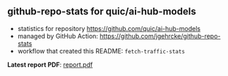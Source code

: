 ## github-repo-stats for quic/ai-hub-models

- statistics for repository https://github.com/quic/ai-hub-models
- managed by GitHub Action: https://github.com/jgehrcke/github-repo-stats
- workflow that created this README: `fetch-traffic-stats`

**Latest report PDF**: [report.pdf](https://github.com/njjetha/github-traffic/raw/github-repo-stats/quic/ai-hub-models/latest-report/report.pdf)

